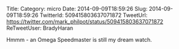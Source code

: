 Title: 
Category: micro
Date: 2014-09-09T18:59:26
Slug: 2014-09-09T18:59:26
TwitterId: 509415803637071872
TweetUrl: https://twitter.com/mark_philpot/status/509415803637071872
ReTweetUser: BradyHaran

<i class="fa fa-retweet" aria-hidden="true"></i> Hmmm - an Omega Speedmaster is still my dream watch.